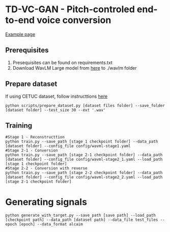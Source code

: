 # TD-VC-GAN - Pitch-controled end-to-end voice conversion
[Example page](https://vicpc00.github.io/td-vc-gan/)
## Prerequisites
1. Presequisites can be found on requirements.txt
2. Download WavLM Large model from [here](https://github.com/microsoft/unilm/tree/master/wavlm) to ./wavlm folder

## Prepare dataset
If using CETUC dataset, follow instructtions [here](https://github.com/vicpc00/filtered_cetuc_dataset)

```
python scripts/prepare_dataset.py [dataset files folder] --save_folder [dataset folder] --test_size 30 --ext '.wav' 
```

## Training
```
#Stage 1 - Reconstructtion
python train.py --save_path [stage 1 checkpoint folder] --data_path [dataset folder] --config_file config/wavml-stage1.yaml
#Stage 2-1 - Conversion
python train.py --save_path [stage 2-1 checkpoint folder] --data_path [dataset folder] --config_file config/wavml-stage2_1.yaml --load_path [stage 1 checkpoint folder]
#Stage 2-2 - Conversion with reverse
python train.py --save_path [stage 2-2 checkpoint folder] --data_path [dataset folder] --config_file config/wavml-stage2_2.yaml --load_path [stage 2-1 checkpoint folder]
```

# Generating signals
```
python generate_with_target.py --save_path [save path] --load_path [checkpoint path] --data_path [dataset path] --data_file test_files --epoch [epoch] --data_format alcaim
```
